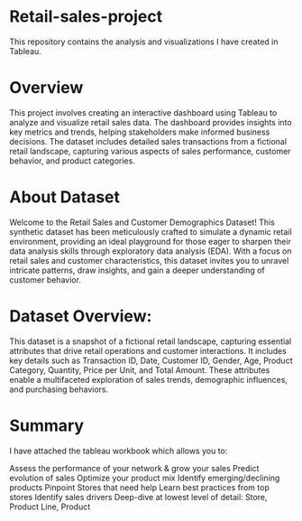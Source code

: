 # Retail-sales-project
This repository contains the analysis and visualizations I have created in Tableau.

# Overview
This project involves creating an interactive dashboard using Tableau to analyze and visualize retail sales data. The dashboard provides insights into key metrics and trends, helping stakeholders make informed business decisions. The dataset includes detailed sales transactions from a fictional retail landscape, capturing various aspects of sales performance, customer behavior, and product categories.

# About Dataset
Welcome to the Retail Sales and Customer Demographics Dataset! This synthetic dataset has been meticulously crafted to simulate a dynamic retail environment, providing an ideal playground for those eager to sharpen their data analysis skills through exploratory data analysis (EDA). With a focus on retail sales and customer characteristics, this dataset invites you to unravel intricate patterns, draw insights, and gain a deeper understanding of customer behavior.

# Dataset Overview:
This dataset is a snapshot of a fictional retail landscape, capturing essential attributes that drive retail operations and customer interactions. It includes key details such as Transaction ID, Date, Customer ID, Gender, Age, Product Category, Quantity, Price per Unit, and Total Amount. These attributes enable a multifaceted exploration of sales trends, demographic influences, and purchasing behaviors.

# Summary
I have attached the tableau workbook which allows you to:

Assess the performance of your network & grow your sales
Predict evolution of sales
Optimize your product mix
Identify emerging/declining products
Pinpoint Stores that need help
Learn best practices from top stores
Identify sales drivers
Deep-dive at lowest level of detail: Store, Product Line, Product
